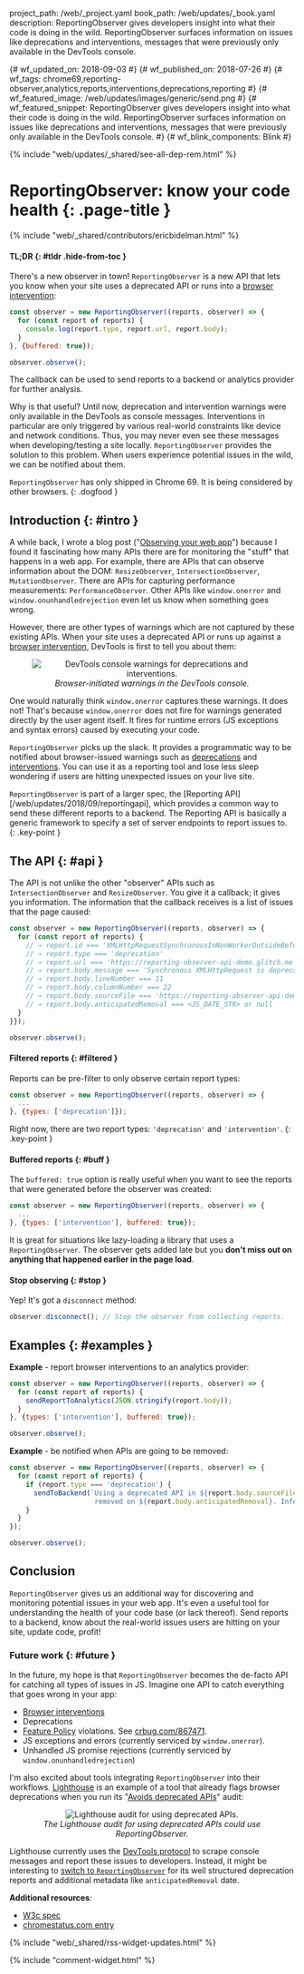 project_path: /web/_project.yaml
book_path: /web/updates/_book.yaml
description: ReportingObserver gives developers insight into what their code is doing in the wild. ReportingObserver surfaces information on issues like deprecations and interventions, messages that were previously only available in the DevTools console.

{# wf_updated_on: 2018-09-03 #}
{# wf_published_on: 2018-07-26 #}
{# wf_tags: chrome69,reporting-observer,analytics,reports,interventions,deprecations,reporting #}
{# wf_featured_image: /web/updates/images/generic/send.png #}
{# wf_featured_snippet: ReportingObserver gives developers insight into what their code is doing in the wild. ReportingObserver surfaces information on issues like deprecations and interventions, messages that were previously only available in the DevTools console. #}
{# wf_blink_components: Blink #}

{% include "web/updates/_shared/see-all-dep-rem.html" %}

# ReportingObserver: know your code health {: .page-title }

{% include "web/_shared/contributors/ericbidelman.html" %}

<style>
figure {
  text-align: center;
}
figcaption {
  font-style: italic;
}
</style>

#### TL;DR {: #tldr .hide-from-toc }

There's a new observer in town! `ReportingObserver` is a new API that lets you
know when your site uses a deprecated API or runs into a
[browser intervention][interventions]:

```js
const observer = new ReportingObserver((reports, observer) => {
  for (const report of reports) {
    console.log(report.type, report.url, report.body);
  }
}, {buffered: true});

observer.observe();
```

The callback can be used to send reports to a backend or analytics provider
for further analysis.

Why is that useful? Until now, deprecation and
intervention warnings were only available in the DevTools as console messages.
Interventions in particular are only triggered by various real-world constraints
like device and network conditions. Thus, you may never even see these messages
when developing/testing a site locally. `ReportingObserver` provides
the solution to this problem. When users experience potential issues in the wild,
we can be notified about them.

`ReportingObserver` has only shipped in Chrome 69. It is being considered by
other browsers.
{: .dogfood }

## Introduction {: #intro }

A while back, I wrote a blog post ("[Observing your web app](https://ericbidelman.tumblr.com/post/149032341876/observing-your-web-app)")
because I found it fascinating how many APIs there are for monitoring the
"stuff" that happens in a web app. For example, there are APIs that can observe
information about the DOM: `ResizeObserver`,
`IntersectionObserver`, `MutationObserver`. There are APIs for capturing
performance measurements: `PerformanceObserver`. Other
APIs like `window.onerror` and `window.onunhandledrejection` even let us know
when something goes wrong.

However, there are other types of warnings which are not captured by these
existing APIs. When your site uses a deprecated API or runs up
against a [browser intervention][interventions], DevTools is first to tell you
about them:

<figure>
  <img src="/web/updates/images/2018/07/reporting/consolewarnings.png"
       class="screenshot" alt="DevTools console warnings for deprecations and interventions."
       title="DevTools console warnings for deprecations and interventions.">
  <figcaption>Browser-initiated warnings in the DevTools console.</figcaption>
</figure>

One would naturally think `window.onerror` captures these warnings. It does not!
That's because `window.onerror` does not fire for warnings
generated directly by the user agent itself. It fires for runtime errors
(JS exceptions and syntax errors) caused by executing your code.

`ReportingObserver` picks up the slack. It provides a programmatic way to be
notified about browser-issued warnings such as [deprecations][deprecations]
and [interventions][interventions]. You can use it as a reporting tool and
lose less sleep wondering if users are hitting unexpected issues on your live
site.

`ReportingObserver` is part of a larger spec, the [Reporting API][/web/updates/2018/09/reportingapi],
which provides a common way to send these different reports to a backend.
The Reporting API is basically a generic framework to specify a set of server
endpoints to report issues to.
{: .key-point }

## The API {: #api }

The API is not unlike the other "observer" APIs such
as `IntersectionObserver` and `ResizeObserver`. You give it a callback;
it gives you information. The information that the callback receives is a
list of issues that the page caused:

```js
const observer = new ReportingObserver((reports, observer) => {
  for (const report of reports) {
    // → report.id === 'XMLHttpRequestSynchronousInNonWorkerOutsideBeforeUnload'
    // → report.type === 'deprecation'
    // → report.url === 'https://reporting-observer-api-demo.glitch.me'
    // → report.body.message === 'Synchronous XMLHttpRequest is deprecated...'
    // → report.body.lineNumber === 11
    // → report.body.columnNumber === 22
    // → report.body.sourceFile === 'https://reporting-observer-api-demo.glitch.me'
    // → report.body.anticipatedRemoval === <JS_DATE_STR> or null
  }
}});

observer.observe();
```

#### Filtered reports {: #filtered }

Reports can be pre-filter to only observe certain report types:

```js
const observer = new ReportingObserver((reports, observer) => {
  ...
}, {types: ['deprecation']});
```

Right now, there are two report types: `'deprecation'` and `'intervention'`.
{: .key-point }

#### Buffered reports {: #buff }

The `buffered: true` option is really useful when you want to see the
reports that were generated before the observer was created:

```js
const observer = new ReportingObserver((reports, observer) => {
  ...
}, {types: ['intervention'], buffered: true});
```

It is great for situations like lazy-loading a library that uses
a `ReportingObserver`. The observer gets added late but you
**don't miss out on anything that happened earlier in the page load**.

#### Stop observing {: #stop }

Yep! It's got a `disconnect` method:

```js
observer.disconnect(); // Stop the observer from collecting reports.
```

## Examples {: #examples }

**Example** - report browser interventions to an analytics provider:

```js
const observer = new ReportingObserver((reports, observer) => {
  for (const report of reports) {
    sendReportToAnalytics(JSON.stringify(report.body));
  }
}, {types: ['intervention'], buffered: true});

observer.observe();
```

**Example** - be notified when APIs are going to be removed:

```js
const observer = new ReportingObserver((reports, observer) => {
  for (const report of reports) {
    if (report.type === 'deprecation') {
      sendToBackend(`Using a deprecated API in ${report.body.sourceFile} which will be
                     removed on ${report.body.anticipatedRemoval}. Info: ${report.body.message}`);
    }
  }
});

observer.observe();
```

## Conclusion

`ReportingObserver` gives us an additional way for discovering and monitoring
potential issues in your web app. It's even a useful tool for understanding the
health of your code base (or lack thereof). Send reports to a backend,
know about the real-world issues users are hitting on your site, update
code, profit!

### Future work {: #future }

In the future, my hope is that `ReportingObserver` becomes the de-facto API
for catching all types of issues in JS. Imagine one API to catch everything
that goes wrong in your app:

- [Browser interventions][interventions]
- Deprecations
- [Feature Policy][featurepolicy] violations. See [crbug.com/867471](https://bugs.chromium.org/p/chromium/issues/detail?id=867471).
- JS exceptions and errors (currently serviced by `window.onerror`).
- Unhandled JS promise rejections (currently serviced by `window.onunhandledrejection`)

I'm also excited about tools integrating `ReportingObserver` into
their workflows. [Lighthouse](/web/tools/lighthouse/) is an example of a tool
that already flags browser deprecations when you run its
"[Avoids deprecated APIs](/web/tools/lighthouse/audits/deprecated-apis)" audit:

<figure>
  <img src="/web/updates/images/2018/07/reporting/lighthouse_deprecations.png"
       class="screenshot" alt="Lighthouse audit for using deprecated APIs."
       title="Lighthouse audit for using deprecated APIs.">
  <figcaption>The Lighthouse audit for using deprecated APIs could use ReportingObserver.</figcaption>
</figure>

Lighthouse currently uses the [DevTools protocol](https://chromedevtools.github.io/devtools-protocol/)
to scrape console messages and report these issues to developers. Instead, it
might be interesting to [switch to `ReportingObserver`](https://github.com/GoogleChrome/lighthouse/issues/5707)
for its well structured deprecation reports and additional metadata like
`anticipatedRemoval` date.

**Additional resources**:

- [W3c spec][reportingobserver]
- [chromestatus.com entry][chromestatus]

{% include "web/_shared/rss-widget-updates.html" %}

{% include "comment-widget.html" %}

[spec]: https://w3c.github.io/reporting
[reportingobserver]: https://w3c.github.io/reporting/#observers
[explainer]: https://github.com/W3C/reporting/blob/master/EXPLAINER.md
[chromestatus]: https://www.chromestatus.com/feature/4691191559880704
[featurepolicy]: /web/updates/2018/06/feature-policy
[interventions]: https://www.chromestatus.com/features#intervention
[deprecations]: https://www.chromestatus.com/features#intervention
